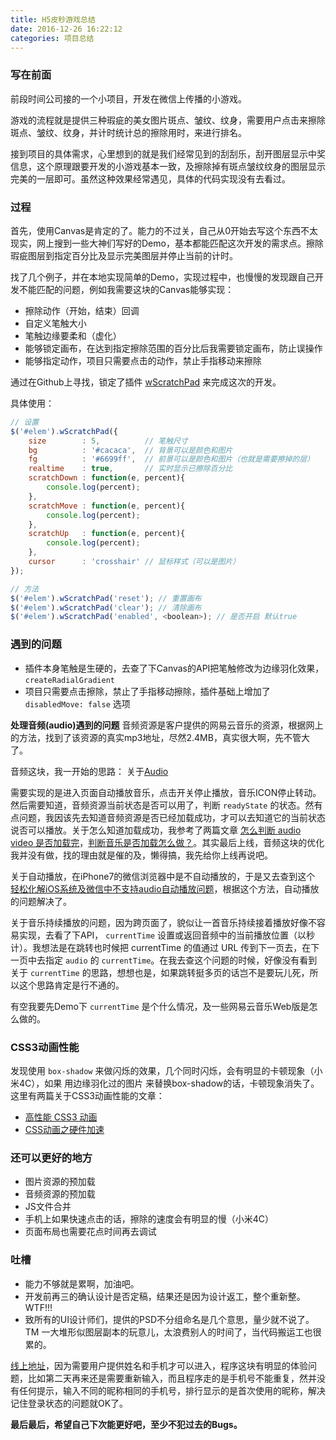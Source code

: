 ```yaml
---
title: H5皮秒游戏总结
date: 2016-12-26 16:22:12
categories: 项目总结
---
```



### 写在前面

前段时间公司接的一个小项目，开发在微信上传播的小游戏。

游戏的流程就是提供三种瑕疵的美女图片斑点、皱纹、纹身，需要用户点击来擦除斑点、皱纹、纹身，并计时统计总的擦除用时，来进行排名。

接到项目的具体需求，心里想到的就是我们经常见到的刮刮乐，刮开图层显示中奖信息，这个原理跟要开发的小游戏基本一致，及擦除掉有斑点皱纹纹身的图层显示完美的一层即可。虽然这种效果经常遇见，具体的代码实现没有去看过。


### 过程

首先，使用Canvas是肯定的了。能力的不过关，自己从0开始去写这个东西不太现实，网上搜到一些大神们写好的Demo，基本都能匹配这次开发的需求点。擦除瑕疵图层到指定百分比及显示完美图层并停止当前的计时。

找了几个例子，并在本地实现简单的Demo，实现过程中，也慢慢的发现跟自己开发不能匹配的问题，例如我需要这块的Canvas能够实现：

- 擦除动作（开始，结束）回调
- 自定义笔触大小
- 笔触边缘要柔和（虚化）
- 能够锁定画布，在达到指定擦除范围的百分比后我需要锁定画布，防止误操作
- 能够指定动作，项目只需要点击的动作，禁止手指移动来擦除

通过在Github上寻找，锁定了插件 [wScratchPad](https://github.com/websanova/wScratchPad) 来完成这次的开发。

具体使用：
```javascript
// 设置
$('#elem').wScratchPad({
    size        : 5,          // 笔触尺寸
    bg          : '#cacaca',  // 背景可以是颜色和图片
    fg          : '#6699ff',  // 前景可以是颜色和图片（也就是需要擦掉的层）
    realtime    : true,       // 实时显示已擦除百分比
    scratchDown : function(e, percent){
        console.log(percent);
    },
    scratchMove : function(e, percent){
        console.log(percent);
    },
    scratchUp   : function(e, percent){
        console.log(percent);
    },
    cursor      : 'crosshair' // 鼠标样式（可以是图片）
});

// 方法
$('#elem').wScratchPad('reset'); // 重置画布
$('#elem').wScratchPad('clear'); // 清除画布
$('#elem').wScratchPad('enabled', <boolean>); // 是否开启 默认true
```


### 遇到的问题
- 插件本身笔触是生硬的，去查了下Canvas的API把笔触修改为边缘羽化效果，`createRadialGradient`
- 项目只需要点击擦除，禁止了手指移动擦除，插件基础上增加了 `disabledMove: false` 选项

**处理音频(audio)遇到的问题**
音频资源是客户提供的网易云音乐的资源，根据网上的方法，找到了该资源的真实mp3地址，尽然2.4MB，真实很大啊，先不管大了。

音频这块，我一开始的思路：
关于[Audio](http://www.w3school.com.cn/jsref/dom_obj_audio.asp)

需要实现的是进入页面自动播放音乐，点击开关停止播放，音乐ICON停止转动。然后需要知道，音频资源当前状态是否可以用了，判断 `readyState` 的状态。然有点问题，我因该先去知道音频资源是否已经加载成功，才可以去知道它的当前状态说否可以播放。关于怎么知道加载成功，我参考了两篇文章 [怎么判断 audio video 是否加载完](http://kaifage.com/notes/87/audio-ready.html)，[判断音乐是否加载怎么做？](https://segmentfault.com/q/1010000007183637)。其实最后上线，音频这块的优化我并没有做，找的理由就是催的及，懒得搞，我先给你上线再说吧。

关于自动播放，在iPhone7的微信浏览器中是不自动播放的，于是又去查到这个 [轻松化解iOS系统及微信中不支持audio自动播放问题](http://webexp.cn/dlsd2016.html)，根据这个方法，自动播放的问题解决了。

关于音乐持续播放的问题，因为跨页面了，貌似让一首音乐持续接着播放好像不容易实现，去看了下API， `currentTime` 设置或返回音频中的当前播放位置（以秒计）。我想法是在跳转也时候把 currentTime 的值通过 URL 传到下一页去，在下一页中去指定 `audio` 的 `currentTime`。在我去查这个问题的时候，好像没有看到关于 `currentTime` 的思路，想想也是，如果跳转挺多页的话岂不是要玩儿死，所以这个思路肯定是行不通的。

有空我要先Demo下 `currentTime` 是个什么情况，及一些网易云音乐Web版是怎么做的。


### CSS3动画性能
发现使用 `box-shadow` 来做闪烁的效果，几个同时闪烁，会有明显的卡顿现象（小米4C），如果 用边缘羽化过的图片 来替换box-shadow的话，卡顿现象消失了。
这里有两篇关于CSS3动画性能的文章：

- [高性能 CSS3 动画](https://www.qianduan.net/high-performance-css3-animations/)
- [CSS动画之硬件加速](https://www.w3cplus.com/css3/introduction-to-hardware-acceleration-css-animations.html)


### 还可以更好的地方
- 图片资源的预加载
- 音频资源的预加载
- JS文件合并
- 手机上如果快速点击的话，擦除的速度会有明显的慢（小米4C）
- 页面布局也需要花点时间再去调试

### 吐槽
- 能力不够就是累啊，加油吧。
- 开发前再三的确认设计是否定稿，结果还是因为设计返工，整个重新整。WTF!!!
- 致所有的UI设计师们，提供的PSD不分组命名是几个意思，量少就不说了。TM 一大堆形似图层副本的玩意儿，太浪费别人的时间了，当代码搬运工也很累的。

[线上地址](http://www.searchsport.cn:8015/)，因为需要用户提供姓名和手机才可以进入，程序这块有明显的体验问题，比如第二天再来还是需要重新输入，而且程序走的是手机号不能重复，然并没有任何提示，输入不同的昵称相同的手机号，排行显示的是首次使用的昵称，解决记住登录状态的问题就OK了。

**最后最后，希望自己下次能更好吧，至少不犯过去的Bugs。**
